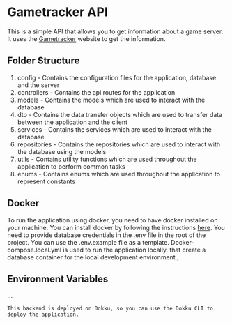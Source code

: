 # Gametracker API
This is a simple API that allows you to get information about a game server. It uses the [Gametracker](https://gametracker-elvisdev.netlify.app/) website to get the information.

## Folder Structure
1. config - Contains the configuration files for the application, database and the server
2. controllers - Contains the api routes for the application
3. models - Contains the models which are used to interact with the database
4. dto - Contains the data transfer objects which are used to transfer data between the application and the client
5. services - Contains the services which are used to interact with the database
6. repositories - Contains the repositories which are used to interact with the database using the models
7. utils - Contains utility functions which are used throughout the application to perform common tasks
8. enums - Contains enums which are used throughout the application to represent constants

## Docker
To run the application using docker, you need to have docker installed on your machine. You can install docker by following the instructions [here](https://docs.docker.com/get-docker/).
You need to provide database credentials in the .env file in the root of the project. You can use the .env.example file as a template.
Docker-compose.local.yml is used to run the application locally. that create a database container for the local development environment.,

## Environment Variables
...

```This backend is deployed on Dokku, so you can use the Dokku CLI to deploy the application.```

